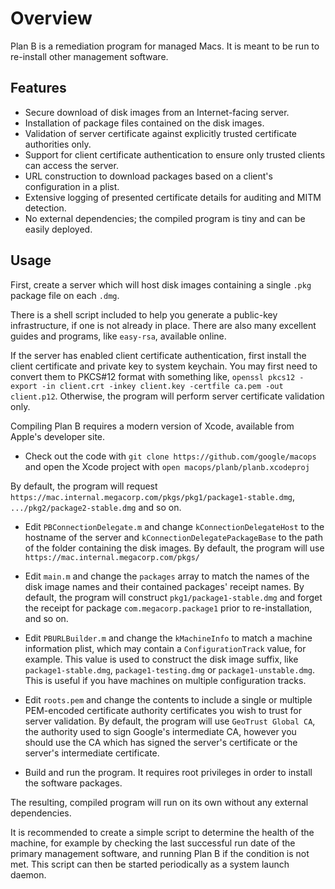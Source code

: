 Overview
========

Plan B is a remediation program for managed Macs. It is meant to be run to re-install other management software.

Features
------

  - Secure download of disk images from an Internet-facing server.
  - Installation of package files contained on the disk images.
  - Validation of server certificate against explicitly trusted certificate authorities only.
  - Support for client certificate authentication to ensure only trusted clients can access the server.
  - URL construction to download packages based on a client's configuration in a plist.
  - Extensive logging of presented certificate details for auditing and MITM detection.
  - No external dependencies; the compiled program is tiny and can be easily deployed.

Usage
------

First, create a server which will host disk images containing a single `.pkg` package file on each `.dmg`.

There is a shell script included to help you generate a public-key infrastructure, if one is not already in place. There are also many excellent guides and programs, like `easy-rsa`, available online.

If the server has enabled client certificate authentication, first install the client certificate and private key to system keychain. You may first need to convert them to PKCS#12 format with something like, `openssl pkcs12 -export -in client.crt -inkey client.key -certfile ca.pem -out client.p12`. Otherwise, the program will perform server certificate validation only.

Compiling Plan B requires a modern version of Xcode, available from Apple's developer site.

* Check out the code with `git clone https://github.com/google/macops` and open the Xcode project with `open macops/planb/planb.xcodeproj`

By default, the program will request `https://mac.internal.megacorp.com/pkgs/pkg1/package1-stable.dmg`, `.../pkg2/package2-stable.dmg` and so on.

* Edit `PBConnectionDelegate.m` and change `kConnectionDelegateHost` to the hostname of the server and `kConnectionDelegatePackageBase` to the path of the folder containing the disk images. By default, the program will use `https://mac.internal.megacorp.com/pkgs/`

* Edit `main.m` and change the `packages` array to match the names of the disk image names and their contained packages' receipt names. By default, the program will construct `pkg1/package1-stable.dmg` and forget the receipt for package `com.megacorp.package1` prior to re-installation, and so on.

* Edit `PBURLBuilder.m` and change the `kMachineInfo` to match a machine information plist, which may contain a `ConfigurationTrack` value, for example. This value is used to construct the disk image suffix, like `package1-stable.dmg`, `package1-testing.dmg` or `package1-unstable.dmg`. This is useful if you have machines on multiple configuration tracks.

* Edit `roots.pem` and change the contents to include a single or multiple PEM-encoded certificate authority certificates you wish to trust for server validation. By default, the program will use `GeoTrust Global CA`, the authority used to sign Google's intermediate CA, however you should use the CA which has signed the server's certificate or the server's intermediate certificate.

* Build and run the program. It requires root privileges in order to install the software packages.

The resulting, compiled program will run on its own without any external dependencies.

It is recommended to create a simple script to determine the health of the machine, for example by checking the last successful run date of the primary management software, and running Plan B if the condition is not met. This script can then be started periodically as a system launch daemon.
